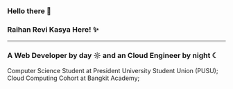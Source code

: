 ### Hello there 👋
### Raihan Revi Kasya Here! ✨

---
### A Web Developer by day ☼ and an Cloud Engineer by night ☾

Computer Science Student at President University Student Union (PUSU);<br>
Cloud Computing Cohort at Bangkit Academy;<br>

